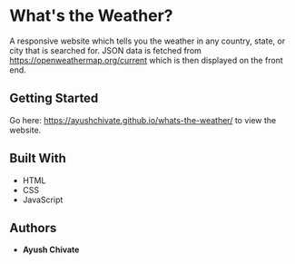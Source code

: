 # What's the Weather?

A responsive website which tells you the weather in any country, state, or city that is searched for. JSON data is fetched from https://openweathermap.org/current which is then displayed on the front end.

## Getting Started

Go here: https://ayushchivate.github.io/whats-the-weather/ to view the website.

## Built With

* HTML
* CSS
* JavaScript

## Authors

* **Ayush Chivate**
